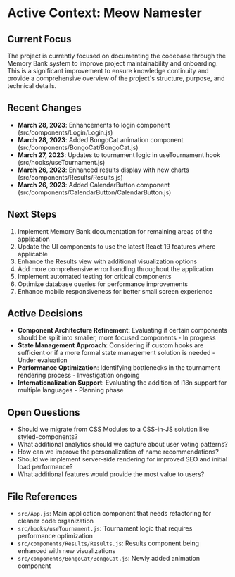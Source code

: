 # Active Context: Meow Namester

## Current Focus
The project is currently focused on documenting the codebase through the Memory Bank system to improve project maintainability and onboarding. This is a significant improvement to ensure knowledge continuity and provide a comprehensive overview of the project's structure, purpose, and technical details.

## Recent Changes
- **March 28, 2023**: Enhancements to login component (src/components/Login/Login.js)
- **March 28, 2023**: Added BongoCat animation component (src/components/BongoCat/BongoCat.js)
- **March 27, 2023**: Updates to tournament logic in useTournament hook (src/hooks/useTournament.js)
- **March 26, 2023**: Enhanced results display with new charts (src/components/Results/Results.js)
- **March 26, 2023**: Added CalendarButton component (src/components/CalendarButton/CalendarButton.js)

## Next Steps
1. Implement Memory Bank documentation for remaining areas of the application
2. Update the UI components to use the latest React 19 features where applicable
3. Enhance the Results view with additional visualization options
4. Add more comprehensive error handling throughout the application
5. Implement automated testing for critical components
6. Optimize database queries for performance improvements
7. Enhance mobile responsiveness for better small screen experience

## Active Decisions
- **Component Architecture Refinement**: Evaluating if certain components should be split into smaller, more focused components - In progress
- **State Management Approach**: Considering if custom hooks are sufficient or if a more formal state management solution is needed - Under evaluation
- **Performance Optimization**: Identifying bottlenecks in the tournament rendering process - Investigation ongoing
- **Internationalization Support**: Evaluating the addition of i18n support for multiple languages - Planning phase

## Open Questions
- Should we migrate from CSS Modules to a CSS-in-JS solution like styled-components?
- What additional analytics should we capture about user voting patterns?
- How can we improve the personalization of name recommendations?
- Should we implement server-side rendering for improved SEO and initial load performance?
- What additional features would provide the most value to users?

## File References
- `src/App.js`: Main application component that needs refactoring for cleaner code organization
- `src/hooks/useTournament.js`: Tournament logic that requires performance optimization
- `src/components/Results/Results.js`: Results component being enhanced with new visualizations
- `src/components/BongoCat/BongoCat.js`: Newly added animation component 